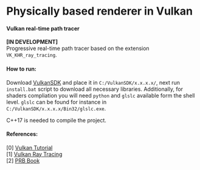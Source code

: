 # Physically based renderer in Vulkan
####  Vulkan real-time path tracer
**[IN DEVELOPMENT]**\
Progressive real-time path tracer based on the extension `VK_KHR_ray_tracing`.

#### How to run:

Download [VulkanSDK](https://vulkan.lunarg.com/sdk/home#windows) and place it in `C:/VulkanSDK/x.x.x.x/`, next run `install.bat` script to download all necessary libraries. Additionally, for shaders compliation you will need `python` and `glslc` available form the shell level. `glslc` can be found for instance in `C:/VulkanSDK/x.x.x.x/Bin32/glslc.exe`.

C++17 is needed to compile the project.

#### References:
[0] [Vulkan Tutorial](https://vulkan-tutorial.com/)\
[1] [Vulkan Ray Tracing](https://nvpro-samples.github.io/vk_raytracing_tutorial_KHR/)\
[2] [PRB Book](http://www.pbr-book.org/3ed-2018/contents.html)
